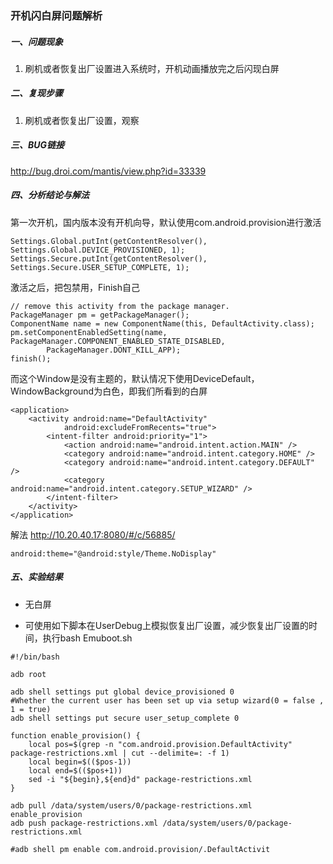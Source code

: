 ### 开机闪白屏问题解析
##### 一、问题现象
1. 刷机或者恢复出厂设置进入系统时，开机动画播放完之后闪现白屏

##### 二、复现步骤
1. 刷机或者恢复出厂设置，观察

##### 三、BUG链接
http://bug.droi.com/mantis/view.php?id=33339

##### 四、分析结论与解法
第一次开机，国内版本没有开机向导，默认使用com.android.provision进行激活

```
Settings.Global.putInt(getContentResolver(), Settings.Global.DEVICE_PROVISIONED, 1);
Settings.Secure.putInt(getContentResolver(), Settings.Secure.USER_SETUP_COMPLETE, 1);
```
激活之后，把包禁用，Finish自己

```
// remove this activity from the package manager.
PackageManager pm = getPackageManager();
ComponentName name = new ComponentName(this, DefaultActivity.class);
pm.setComponentEnabledSetting(name, PackageManager.COMPONENT_ENABLED_STATE_DISABLED,
        PackageManager.DONT_KILL_APP);
finish();
```

而这个Window是没有主题的，默认情况下使用DeviceDefault，WindowBackground为白色，即我们所看到的白屏

```
<application>
    <activity android:name="DefaultActivity"
            android:excludeFromRecents="true">
        <intent-filter android:priority="1">
            <action android:name="android.intent.action.MAIN" />
            <category android:name="android.intent.category.HOME" />
            <category android:name="android.intent.category.DEFAULT" />
            <category android:name="android.intent.category.SETUP_WIZARD" />
        </intent-filter>
    </activity>
</application>
```
解法
http://10.20.40.17:8080/#/c/56885/
```
android:theme="@android:style/Theme.NoDisplay"
```

##### 五、实验结果
- 无白屏

- 可使用如下脚本在UserDebug上模拟恢复出厂设置，减少恢复出厂设置的时间，执行bash Emuboot.sh

```
#!/bin/bash

adb root

adb shell settings put global device_provisioned 0
#Whether the current user has been set up via setup wizard(0 = false , 1 = true)
adb shell settings put secure user_setup_complete 0 

function enable_provision() {
    local pos=$(grep -n "com.android.provision.DefaultActivity" package-restrictions.xml | cut --delimite=: -f 1)
    local begin=$(($pos-1))
    local end=$(($pos+1))
    sed -i "${begin},${end}d" package-restrictions.xml
}

adb pull /data/system/users/0/package-restrictions.xml
enable_provision
adb push package-restrictions.xml /data/system/users/0/package-restrictions.xml

#adb shell pm enable com.android.provision/.DefaultActivit
```